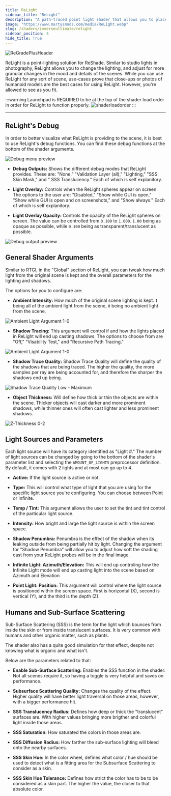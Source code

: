 ```yaml
---
title: ReLight
sidebar_title: "ReLight"
description: "A path-traced point light shader that allows you to place a point of light arbitrarily within the screenspace."
image: "https://www.martysmods.com/media/ReLight.webp"
slug: /shaders/immerseultimate/relight
sidebar_position: 4
hide_title: True
---
```


![ReGradePlusHeader](./images/ReLightHeader.webp)

ReLight is a point-lighting solution for ReShade. Similar to studio lights in photography, ReLight allows you to change the lighting, and adjust for more granular changes in the mood and details of the scenes. While you can use ReLight for any sort of scene, use-cases prove that close-ups or photos of humanoid models are the best cases for using ReLight. However, you're allowed to see as you fit.

:::warning
Launchpad is REQUIRED to be at the top of the shader load order in order for ReLight to function properly.
![shaderloadorder](./images/relightloadorder.webp)
:::

---

## ReLight's Debug

In order to better visualize what ReLight is providing to the scene, it is best to use ReLight's debug functions. You can find these debug functions at the bottom of the shader arguments.

![Debug menu preview](./images/relight-debug-menu.png)

* **Debug Outputs:** Shows the different debug modes that ReLight provides. These are: "None," "Validation Layer (all)," "Lighting," "SSS Skin Mask," and " SSS Translucency." Each of which is self explanitory.

* **Light Overlay:** Controls when the ReLight spheres appear on screen. The options to the user are: "Disabled," "Show while GUI is open," "Show while GUI is open and on screenshots," and "Show always." Each of which is self explanitory.

* **Light Overlay Opacity:** Controls the opacity of the ReLight spheres on screen. The value can be controlled from `0.100` to `1.000`. `1.00` being as opaque as possible, while `0.100` being as transparent/translucent as possible.

![Debug output preview](./images/relight-debug.png)

## General Shader Arguments

Similar to RTGI, in the "Global" section of ReLight, you can tweak how much light from the original scene is kept and the overall parameters for the lighting and shadows.

The options for you to configure are:

* **Ambient Intensity:** How much of the original scene lighting is kept. `1` being all of the ambient light from the scene, `0` being no ambient light from the scene.

![Ambient Light Argument 1-0](./images/ambient-light-slider.png)

* **Shadow Tracing:** This argument will control if and how the lights placed in ReLight will end up casting shadows. The options to choose from are "Off," "Visability Test," and "Recursive Path Tracing."

![Ambient Light Argument 1-0](./images/relight-shadow-tracing-type.png)

* **Shadow Trace Quality:** Shadow Trace Quality will define the quality of the shadows that are being traced. The higher the quality, the more samples per ray are being accounted for, and therefore the sharper the shadows end up being.

![Shadow Trace Quality Low - Maximum](./images/relight-shadow-quality.png)

* **Object Thickness:** Will define how thick or thin the objects are within the scene. Thicker objects will cast darker and more prominent shadows, while thinner ones will often cast lighter and less prominent shadows.

![Z-Thickness 0-2](./images/relight-z-thickness.png)

## Light Sources and Parameters

Each light source will have its category identified as "Light #." The number of light sources can be changed by going to the bottom of the shader's parameter list and selecting the `AMOUNT_OF_LIGHTS` preprocessor definition. By default, it comes with 2 lights and at most can go up to 4.

* **Active:** If the light source is active or not.

* **Type:** This will control what type of light that you are using for the specific light source you're configuring. You can choose between Point or Infinite.

* **Temp / Tint:** This argument allows the user to set the tint and tint control of the particular light source.

* **Intensity:** How bright and large the light source is within the screen space.

* **Shadow Penumbra:** Penumbra is the effect of the shadow when its leaking outside from being partially hit by light. Changing the argument for "Shadow Penumbra" will allow you to adjust how soft the shading cast from your ReLight probes will be in the final image.

* **Infinite Light: Azimuth/Elevation:** This will end up controling how the Infinite Light mode will end up casting light into the scene based on Azimuth and Elevation

* **Point Light: Position:** This argument will control where the light source is positioned within the screen space. First is horizontal (X), second is vertical (Y), and the third is the depth (Z).

## Humans and Sub-Surface Scattering

Sub-Surface Scattering (SSS) is the term for the light which bounces from inside the skin or from inside translucent surfaces. It is very common with humans and other organic matter, such as plants.

The shader also has a quite good simulation for that effect, despite not knowing what is organic and what isn't.

Below are the parameters related to that:

* **Enable Sub-Surface Scattering:** Enables the SSS function in the shader. Not all scenes require it, so having a toggle is very helpful and saves on performance.

* **Subsurface Scattering Quality:** Changes the quality of the effect. Higher quality will have better light traversal on those areas, however, with a bigger performance hit.

* **SSS Translucency Radius:** Defines how deep or thick the "translucent" surfaces are. With higher values bringing more brigther and colorful light inside those areas.

* **SSS Saturation:** How saturated the colors in those areas are.

* **SSS Diffusion Radius:** How farther the sub-surface lighting will bleed onto the nearby surfaces.

* **SSS Skin Hue:** In the color wheel, defines what color / hue should be used to detect what is a fitting area for the Subsurface Scattering to consider as a skin.

* **SSS Skin Hue Tolerance:** Defines how strict the color has to be to be considered as a skin part. The higher the value, the closer to that absolute color.